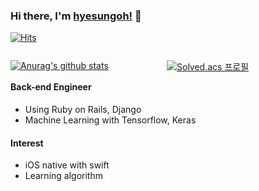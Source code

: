 ### Hi there, I'm [hyesungoh!](https://github.com/hyesungoh) 👋
[![Hits](https://hits.seeyoufarm.com/api/count/incr/badge.svg?url=https%3A%2F%2Fgithub.com%2Fhyesungoh%2Fhit-counter&count_bg=%233D99C8&title_bg=%23555555&icon=riotgames.svg&icon_color=%23E7E7E7&title=hits&edge_flat=false)](https://hits.seeyoufarm.com)

<div style="width: 250px; float: left;">

[![Anurag's github stats](https://github-readme-stats.vercel.app/api?username=hyesungoh&hide=issues)](https://github.com/anuraghazra/github-readme-stats)

</div>

<div style="width: 250px; float: left;">

[![Solved.acs
프로필](http://mazassumnida.wtf/api/v2/generate_badge?boj=hs980414)](https://solved.ac/hs980414)
</div>

<div>

#### Back-end Engineer
- Using Ruby on Rails, Django
- Machine Learning with Tensorflow, Keras

#### Interest
- iOS native with swift
- Learning algorithm

</div>

<!--
**hyesungoh/hyesungoh** is a ✨ _special_ ✨ repository because its `README.md` (this file) appears on your GitHub profile.

Here are some ideas to get you started:

- 🔭 I’m currently working on ...
- 🌱 I’m currently learning ...
- 👯 I’m looking to collaborate on ...
- 🤔 I’m looking for help with ...
- 💬 Ask me about ...
- 📫 How to reach me: ...
- 😄 Pronouns: ...
- ⚡ Fun fact: ...
-->
